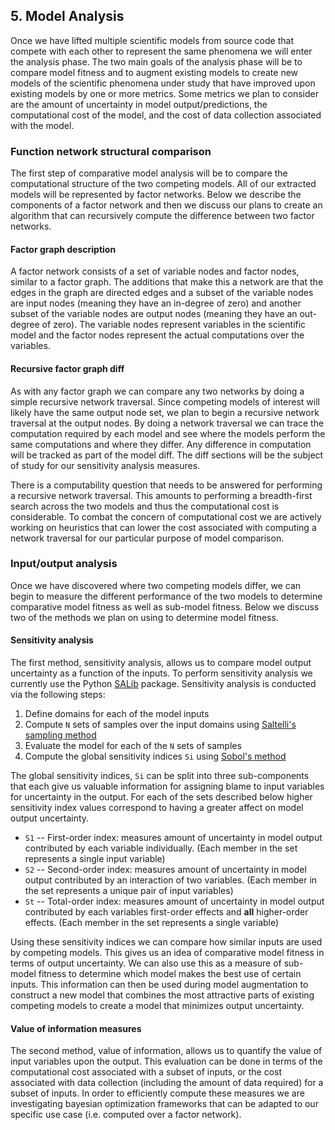 ## 5. Model Analysis
Once we have lifted multiple scientific models from source code that compete with each other to represent the same phenomena we will enter the analysis phase. The two main goals of the analysis phase will be to compare model fitness and to augment existing models to create new models of the scientific phenomena under study that have improved upon existing models by one or more metrics. Some metrics we plan to consider are the amount of uncertainty in model output/predictions, the computational cost of the model, and the cost of data collection associated with the model.

### Function network structural comparison
The first step of comparative model analysis will be to compare the computational structure of the two competing models. All of our extracted models will be represented by factor networks. Below we describe the components of a factor network and then we discuss our plans to create an algorithm that can recursively compute the difference between two factor networks.

#### Factor graph description
A factor network consists of a set of variable nodes and factor nodes, similar to a factor graph. The additions that make this a network are that the edges in the graph are directed edges and a subset of the variable nodes are input nodes (meaning they have an in-degree of zero) and another subset of the variable nodes are output nodes (meaning they have an out-degree of zero). The variable nodes represent variables in the scientific model and the factor nodes represent the actual computations over the variables.

#### Recursive factor graph diff
As with any factor graph we can compare any two networks by doing a simple recursive network traversal. Since competing models of interest will likely have the same output node set, we plan to begin a recursive network traversal at the output nodes. By doing a network traversal we can trace the computation required by each model and see where the models perform the same computations and where they differ. Any difference in computation will be tracked as part of the model diff. The diff sections will be the subject of study for our sensitivity analysis measures.

There is a computability question that needs to be answered for performing a recursive network traversal. This amounts to performing a breadth-first search across the two models and thus the computational cost is considerable. To combat the concern of computational cost we are actively working on heuristics that can lower the cost associated with computing a network traversal for our particular purpose of model comparison.

### Input/output analysis
Once we have discovered where two competing models differ, we can begin to measure the different performance of the two models to determine comparative model fitness as well as sub-model fitness. Below we discuss two of the methods we plan on using to determine model fitness.  

#### Sensitivity analysis
The first method, sensitivity analysis, allows us to compare model output uncertainty as a function of the inputs. To perform sensitivity analysis we currently use the Python [SALib](https://salib.readthedocs.io/en/latest/index.html) package. Sensitivity analysis is conducted via the following steps:
1. Define domains for each of the model inputs
2. Compute `N` sets of samples over the input domains using [Saltelli's sampling method](https://www.sciencedirect.com/science/article/pii/S0010465509003087)
3. Evaluate the model for each of the `N` sets of samples
4. Compute the global sensitivity indices `Si` using [Sobol's method](https://www.sciencedirect.com/science/article/abs/pii/S0378475400002706)

The global sensitivity indices, `Si` can be split into three sub-components that each give us valuable information for assigning blame to input variables for uncertainty in the output. For each of the sets described below higher sensitivity index values correspond to having a greater affect on model output uncertainty.

- `S1` -- First-order index: measures amount of uncertainty in model output contributed by each variable individually. (Each member in the set represents a single input variable)
- `S2` -- Second-order index: measures amount of uncertainty in model output contributed by an interaction of two variables. (Each member in the set represents a unique pair of input variables)
- `St` -- Total-order index: measures amount of uncertainty in model output contributed by each variables first-order effects and **all** higher-order effects. (Each member in the set represents a single variable)

Using these sensitivity indices we can compare how similar inputs are used by competing models. This gives us an idea of comparative model fitness in terms of output uncertainty. We can also use this as a measure of sub-model fitness to determine which model makes the best use of certain inputs. This information can then be used during model augmentation to construct a new model that combines the most attractive parts of existing competing models to create a model that minimizes output uncertainty.

#### Value of information measures
The second method, value of information, allows us to quantify the value of input variables upon the output. This evaluation can be done in terms of the computational cost associated with a subset of inputs, or the cost associated with data collection (including the amount of data required) for a subset of inputs. In order to efficiently compute these measures we are investigating bayesian optimization frameworks that can be adapted to our specific use case (i.e. computed over a factor network).
